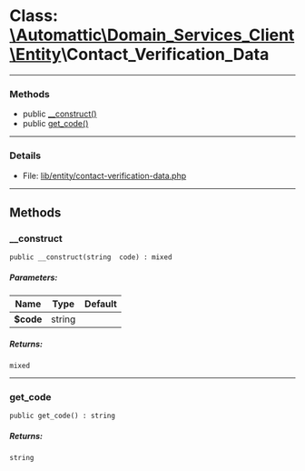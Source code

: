 # Class: [\Automattic](../namespaces/automattic.md)[\Domain_Services_Client](../namespaces/automattic-domain-services-client.md)[\Entity](../namespaces/automattic-domain-services-client-entity.md)\Contact_Verification_Data


---

### Methods

* public [__construct()](#method___construct)
* public [get_code()](#method_get_code)

---

### Details

* File: [lib/entity/contact-verification-data.php](../../lib/entity/contact-verification-data.php)

---

## Methods

<a id="method___construct"></a>
### __construct

```
public __construct(string  code) : mixed
```

##### Parameters:

| Name | Type | Default |
|------|------|---------|
| **$code** | string |  |

##### Returns:

```
mixed
```

---

<a id="method_get_code"></a>
### get_code

```
public get_code() : string
```

##### Returns:

```
string
```
